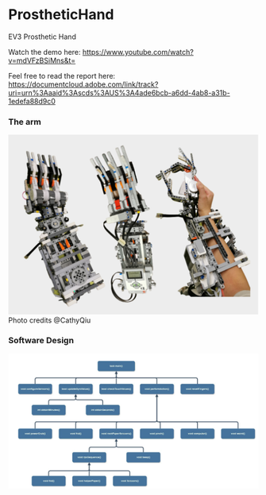 # ProstheticHand
EV3 Prosthetic Hand

Watch the demo here: https://www.youtube.com/watch?v=mdVFzBSiMns&t=

Feel free to read the report here: https://documentcloud.adobe.com/link/track?uri=urn%3Aaaid%3Ascds%3AUS%3A4ade6bcb-a6dd-4ab8-a31b-1edefa88d9c0

### The arm
<img src='./media/arm.svg'>
Photo credits @CathyQiu

### Software Design
<img src='./media/design.png'>

